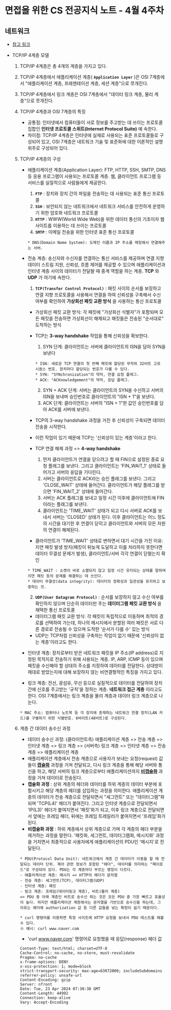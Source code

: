 # 면접을 위한 CS 전공지식 노트 - 4월 4주차

## 네트워크 

* [참고 링크](https://inpa.tistory.com/entry/WEB-%F0%9F%8C%90-TCP-IP-%EC%A0%95%EB%A6%AC-%F0%9F%91%AB%F0%9F%8F%BD-TCP-IP-4%EA%B3%84%EC%B8%B5#tcp_/_ip_%EA%B0%9C%EB%85%90_%EC%A0%95%EB%A6%AC_%EC%84%A0%EC%88%98_%EC%A7%80%EC%8B%9D)

- TCP/IP 4계층 모델
    1. TCP/IP 4계층은 총 4개의 계층을 가지고 있다.
    2. TCP/IP 4계층에서 애플리케이션 계층( **`Application Layer`** )은 OSI 7계층에서 "애플리케이션 계층, 프레젠테이션 계층, 세션 계층"으로 쪼개진다.
    3. TCP/IP 4계층에서 링크 계층은 OSI 7계층에서 "데이터 링크 계층, 물리 계층"으로 쪼개진다.
    4. TCP/IP 4계층과 OSI 7계층의 특징
        - 공통점: 인터넷에서 컴퓨터들이 서로 정보를 주고받는 데 쓰이는 프로토콜 집합인 **인터넷 프로토콜 스위트(Internet Protocol Suite)** 예 속한다.
        - 차이점: TCP/IP 4계층은 인터넷에 실제로 사용되는 표준 프로토콜들로 구성되어 있고, OSI 7계층은 네트워크 기술 및 표준화에 대한 이론적인 설명 위주로 구성되어 있다.

    5. TCP/IP 4계층의 구성
        - 애플리케이션 계층(Application Layer): FTP, HTTP, SSH, SMTP, DNS 등 응용 프로그램이 사용되는 프로토콜 계층. 웹, 클라이언트 프로그램 등 서비스를 실질적으로 사람들에게 제공한다.
            1) **`FTP`** : 장치와 장치 간의 파일을 전송하는 데 사용되는 표준 통신 프로토콜
            2) **`SSH`** : 보안되지 않는 네트워크에서 네트워크 서비스를 안전하게 운영하기 위한 암호화 네트워크 프로토콜
            3) **`HTTP`** : WWW(World Wide Web)을 위한 데이터 통신의 기초이자 웹 사이트를 이용하는 데 쓰이는 프로토콜
            4) **`SMTP`** : 이메일 전송을 위한 인터넷 표준 통신 프로토콜
            ```plaintext
            * DNS(Domain Name System): 도메인 이름과 IP 주소를 매칭해서 연결해주는 서버.
            ```

        - 전송 계층: 송신자와 수신자를 연결하는 통신 서비스를 제공하며 연결 지향 데이터 스트림 지원, 신뢰성, 흐름 제어를 제공할 수 있으며 애플리케이션과 인터넷 계층 사이의 데이터가 전달돨 때 중계 역할을 하는 계층. **TCP** 와 **UDP** 가 여기에 속한다.
            1) **`TCP(Transfer Control Protocol)`** : 패킷 사이의 순서를 보장하고 연결 지향 프로토콜을 사용해서 연결을 하여 신뢰성을 구축해서 수신 여부를 확인하여 **가상회선 패킷 교환 방식** 을 사용하는 통신 프로토콜
            - 가상회선 패킷 교환 방식: 각 패킷에 "가상회선 식별자"가 포함되며 모든 패킷을 전송하면 가상회선이 해제되고 패킷들은 전송된 "순서대로" 도착하는 방식
            - TCP는 **3-way handshake** 작업을 통해 신뢰성을 확보한다.
                1) SYN 단계: 클라이언트는 서버에 클라이언트의 ISN을 담아 SYN을 보낸다
                ```plaintext
                * ISN: 새로운 TCP 연결의 첫 번째 패킷에 할당된 무작위 32비트 고유 시퀀스 번호. 장치마다 할당되는 번호가 다를 수 있다.
                * SYN: "SYNchronization"의 약자, 연결 요청 플래그.
                * ACK: "ACKnowledgement"의 약자, 응답 플래그.
                ```

                2) SYN + ACK 단계: 서버는 클라이언트의 SYN을 수신하고 서버의 ISN을 보내며 승인번호로 클라이언트의 "ISN + 1"을 보낸다.
                3) ACK 단계: 클라이언트는 서버의 "ISN + 1"한 값인 승인번호를 담아 ACK를 서버에 보낸다.
            - TCP의 3-way handshake 과정을 거친 후 신뢰성이 구축되면 데이터 전송을 시작한다.
            - 이런 작업이 있기 때문에 TCP는 '신뢰성이 있는 계층'이라고 한다.
            - TCP 연결 해제 과정 => **4-way handshake**
                1) 먼저 클라이언트가 연결을 닫으려고 할 때 FIN으로 설정된 종료 요청 플래그를 보낸다. 그리고 클라이언트는 'FIN_WAIT_1' 상태로 들어가고 서버의 응답을 기다린다.
                2) 서버는 클라이언트로 ACK라는 승인 플래그를 보낸다. 그리고 'CLOSE_WAIT' 상태에 들어간다. 클라이언트가 해당 플래그를 받으면 'FIN_WAIT_2' 상태에 들어간다.
                3) 서버는 ACK 플래그를 보내고 일정 시간 이후에 클라이언트에 FIN이라는 플래그를 보낸다.
                4) 클라이언트는 'TIME_WAIT' 상태가 되고 다시 서버로 ACK를 보내서 서버는 'CLOSED' 상태가 된다. 이후 클라이언트는 어느 정도의 시간을 대기한 후 연결이 닫히고 클라이언트와 서버의 모든 자원의 연결이 해제된다.
            - 클라이언트가 'TIME_WAIT' 상태로 변하면서 대기 시간을 가진 이유: 지연 패킷 발생 방지(패킷이 뒤늦게 도달하고 이를 처리하지 못한다면 데이터 무결성 문제가 발생), 클라이언트/서버 각각 연결이 닫혔는지 확인
            ```plaintext
            * TIME_WAIT : 소켓이 바로 소멸되지 않고 일정 시간 유지되는 상태를 말하며 지연 패킷 등의 문제를 해결하는 데 쓰인다.
            * 데이터 무결성(data integrity): 데이터의 정확성과 일관성을 유지하고 보증하는 것.
            ```

            2) **`UDP(User Datagram Protocol)`** : 순서를 보장하지 않고 수신 여부를 확인하지 않으며 단순히 데이터만 주는 **데이터그램 패킷 교환 방식** 을 채택한 통신 프로토콜
            - 데이터그램 패킷 교환 방식: 각 패킷이 독립적으로 이동하며 최적의 경로를 선택하여 가는데, 하나의 메시지에서 분할된 여러 패킷은 서로 다른 경로로 전송될 수 있으며 도착한 '순서가 다를 수' 있는 방식
            - UDP는 TCP처럼 신뢰성을 구축하는 작업이 없기 때문에 '신뢰성이 없는 계층'이라고도 한다.
        
        - 인터넷 계층: 장치로부터 받은 네트워크 패킷을 IP 주소(IP address)로 지정된 목적지로 전송하기 위해 사용되는 계층. IP, ARP, ICMP 등이 있으며 패킷을 수신해야 할 상대의 주소를 지정하여 데이터를 전달한다. 상대방이 제대로 받았는지에 대해 보장하지 않는 비연결형적인 특징을 가지고 있다.

        - 링크 계층: 전선, 광섬유, 무선 등으로 실질적으로 데이터를 전달하여 장치 간에 신호를 주고받는 '규칙'을 정하는 계층. **네트워크 접근 계층** 이라고도 한다. OSI 7계층에서는 링크 계층을 물리 계층과 데이터 링크 계층으로 나눈다.
        ```plaintext
        * MAC 주소: 컴퓨터나 노트북 등 각 장치에 존재하는 네트워크 연결 장치(LAN 카드)를 구별하기 위한 식별번호. 6바이트(48비트)로 구성된다.
        ```

    6. 계층 간 데이터 송수신 과정
        - 데이터 송수신 과정: (클라이언트측) 애플리케이션 계층 => 전송 계층 => 인터넷 계층 => 링크 계층 => (서버측) 링크 계층 => 인터넷 계층 => 전송 계층 => 애플리케이션 계층
        - 애플리케이션 계층에서 전송 계층으로 사용자가 보내는 요청(request) 값들이 **<ins>캡슐화</ins>** 과정을 거쳐 전달되고, 다시 링크 계층을 통해 해당 서버와 통신을 하고, 해당 서버의 링크 계층으로부터 애플리케이션까지 **<ins>비캡슐화</ins>** 과정을 거쳐 데이터로 전송된다. 
        - **캡슐화 과정** : 상위 계층의 헤더와 데이터를 하위 계층의 데이터 부분에 포함시키고 해당 계층의 헤더를 삽입하는 과정을 의미한다. 애플리케이션 계층의 데이터가 전송 계층으로 전달되면서 "세그먼트" 또는 "데이터그램"화 되며 'TCP(L4)' 헤더가 붙여진다. 그리고 인터넷 계층으로 전달되면서 'IP(L3)' 헤더가 붙여지면서 '패킷'화가 되고, 이후 링크 계층으로 전달되면서 앞에는 프레임 헤더, 뒤에는 프레임 트레일러가 붙여지면서 '프레임'화가 된다.
        - **비캡슐화 과정** : 하위 계층에서 상위 계층으로 가며 각 계층의 헤더 부분을 제거하는 과정을 말한다. '패킷화, 세그먼트, 데이터그램화, 메시지화' 과정을 거치면서 최종적으로 사용자에게 애플리케이션의 PDU인 '메시지'로 전달된다.
        ```plaintext
        * PDU(Protocol Data Unit): 네트워크에서 계층 간 데이터가 이동을 할 때 전달되는 데이터 단위. 제어 관련 정보가 포함된 "헤더", 데이터를 의미하는 "페이로드"로 구성되어 있다. PDU는 각 계층마다 부르는 명칭이 다르다.
        - 애플리케이션 계층: 메시지 => HTTP의 헤더가 문자열
        - 전송 계층: 세그먼트(TCP), 데이터그램(UDP)
        - 인터넷 계층: 패킷
        - 링크 계층: 프레임(데이터링크 계층), 비트(물리 계층)
        => PDU 중 아래 계층인 비트로 송수신 하는 것은 모든 PDU 중 가장 빠르고 효율성이 높다. 하지만 애플리케이션 계층에서는 문자열을 기반으로 송수신을 하는데, 그 이유는 헤더에 authorization 값 등 다른 값들을 넣는 확장이 쉽기 때문이다. 

        * curl 명령어를 이용하면 특정 사이트에 HTTP 요청을 보내서 PDU 테스트를 해볼 수 있다.
        ※ 예시: curl www.naver.com
        ```

        - 'curl www.naver.com' 명령어로 요청했을 때 응답(response) 헤더 값
        ```curl
        Content-Type: text/html; charset=UTF-8
        Cache-Control: no-cache, no-store, must-revalidate
        Pragma: no-cache
        x-frame-options: DENY
        x-xss-protection: 1; mode=block
        strict-transport-security: max-age=63072000; includeSubdomains
        referrer-policy: unsafe-url
        Content-Encoding: gzip
        Server: nfront
        Date: Tue, 23 Apr 2024 07:30:38 GMT
        Content-Length: 44992
        Connection: keep-alive
        Vary: Accept-Encoding
        ```